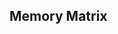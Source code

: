 ## **Memory Matrix**

<!--

arrow right (play next)

// Interface
logo
Settings
next btn (disappear)
level form, decrease level, increase level

// Settings
Difficulty: hard 400ms; medium 600ms; easy 800ms;
Cursor: anti-cheat;

// Theme
default light, dark, cyber

Client Storage:
// localStorage.setItem('settings', JSON.stringify(object));
// localStorage.clear();
// save level
// save theme
// save quad color

alternative field:
random field rotate 90 (3x8 or 8x3)

-->
